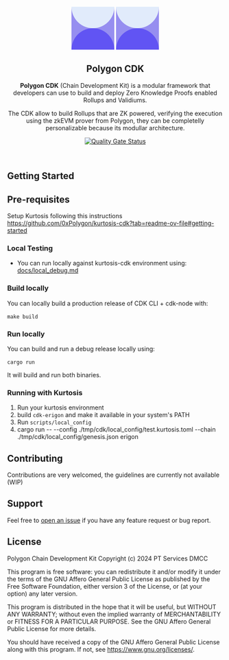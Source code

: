 
<div id="top"></div>
<!-- PROJECT LOGO -->
<br />
<div align="center">

<img src="./.github/assets/cdk-logo.svg#gh-light-mode-only" alt="Logo" width="100">
<img src="./.github/assets/cdk-logo.svg#gh-dark-mode-only" alt="Logo" width="100">

## Polygon CDK

**Polygon CDK** (Chain Development Kit) is a modular framework that developers can use to build and deploy Zero Knowledge Proofs enabled Rollups and Validiums.

The CDK allow to build Rollups that are ZK powered, verifying the execution using the zkEVM prover from Polygon, they can be completelly personalizable because its modullar architecture.

<!-- PROJECT SHIELDS -->
[![Quality Gate Status](https://sonarcloud.io/api/project_badges/measure?project=0xPolygon_cdk&metric=alert_status&token=aa6d76993fc213c4153bf65e0d62e4d08207ea7e)](https://sonarcloud.io/summary/new_code?id=0xPolygon_cdk)

</div>
</div>

<br />

## Getting Started

## Pre-requisites

Setup Kurtosis following this instructions https://github.com/0xPolygon/kurtosis-cdk?tab=readme-ov-file#getting-started

### Local Testing

- You can run locally against kurtosis-cdk environment using: [docs/local_debug.md](docs/local_debug.md)

### Build locally

You can locally build a production release of CDK CLI + cdk-node with:

```
make build
```

### Run locally

You can build and run a debug release locally using:

```
cargo run
```

It will build and run both binaries.
### Running with Kurtosis

1. Run your kurtosis environment
2. build `cdk-erigon` and make it available in your system's PATH
3. Run `scripts/local_config`
4. cargo run -- --config ./tmp/cdk/local_config/test.kurtosis.toml --chain ./tmp/cdk/local_config/genesis.json erigon

## Contributing

Contributions are very welcomed, the guidelines are currently not available (WIP)

## Support

Feel free to [open an issue](https://github.com/0xPolygon/cdk/issues/new) if you have any feature request or bug report.<br />


## License

Polygon Chain Development Kit
Copyright (c) 2024 PT Services DMCC

This program is free software: you can redistribute it and/or modify
it under the terms of the GNU Affero General Public License as published
by the Free Software Foundation, either version 3 of the License, or
(at your option) any later version.

This program is distributed in the hope that it will be useful,
but WITHOUT ANY WARRANTY; without even the implied warranty of
MERCHANTABILITY or FITNESS FOR A PARTICULAR PURPOSE.  See the
GNU Affero General Public License for more details.

You should have received a copy of the GNU Affero General Public License
along with this program.  If not, see <https://www.gnu.org/licenses/>.
